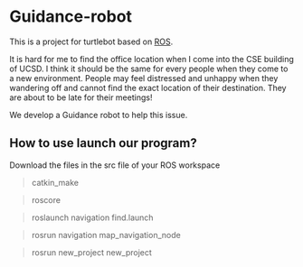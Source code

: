 # Guidance-robot

This is a project for turtlebot based on [ROS](https://www.ros.org/).

It is hard for me to find the office location when I come into the CSE building of UCSD. I think it should be the same for every people when they come to a new environment. People may feel distressed and unhappy when they wandering off and cannot find the exact location of their destination. They are about to be late for their meetings!

We develop a Guidance robot to help this issue. 

## How to use launch our program?
Download the files in the src file of your ROS workspace
> catkin_make

> roscore

>roslaunch navigation find.launch

> rosrun navigation map_navigation_node

> rosrun new_project new_project
